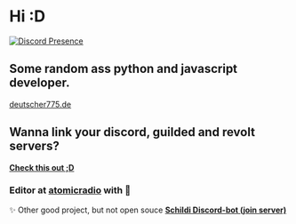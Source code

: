 # Hi :D
[![Discord Presence](https://lanyard.cnrad.dev/api/690123872674119710)](https://discord.com/users/690123872674119710)

## Some random ass python and javascript developer.
[deutscher775.de](https://deutscher775.de)

## Wanna link your discord, guilded and revolt servers?
**[Check this out ;D](https://discord.gg/Vf6wqK4nef)**

### Editor at <a href="https://atomic.radio" target="_blank">atomicradio</a> with 💙

✨ Other good project, but not open souce **[Schildi Discord-bot (join server)](https://sirellasama.de/discord)**
